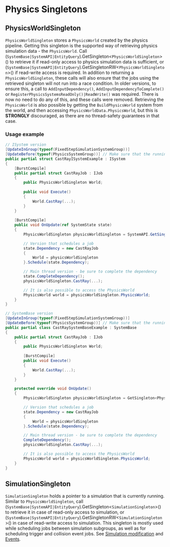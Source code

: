 # Physics Singletons

## PhysicsWorldSingleton

`PhysicsWorldSingleton` stores a `PhysicsWorld` created by the physics pipeline. Getting this singleton is the supported way of retrieving physics simulation data - the `PhysicsWorld`. Call (`SystemBase|SystemAPI|EntityQuery`).GetSingleton<`PhysicsWorldSingleton`>() to retrieve it if read-only access to physics simulation data is sufficient, or (`SystemBase|SystemAPI|EntityQuery`).GetSingletonRW<`PhysicsWorldSingleton`>() if read-write access is required.
In addition to returning a `PhysicsWorldSingleton`, these calls will also ensure that the jobs using the retrieved singleton will not run into a race condition. In older versions, to ensure this, a call to `AddInputDependency()`, `AddInputDependencyToComplete()` or `RegisterPhysicsSystemsReadOnly()|ReadWrite()` was required. There is now no need to do any of this, and these calls were removed.
Retrieving the `PhysicsWorld` is also possible by getting the `BuildPhysicsWorld` system from the world, and then accessing `PhysicsWorldData.PhysicsWorld`, but this is **STRONGLY** discouraged, as there are no thread-safety guarantees in that case.

### Usage example

```csharp
// ISystem version
[UpdateInGroup(typeof(FixedStepSimulationSystemGroup))]
[UpdateBefore(typeof(PhysicsSystemGroup))] // Make sure that the running order of systems is correct
public partial struct CastRayISystemExample : ISystem
{
    [BurstCompile]
    public partial struct CastRayJob : IJob
    {
        public PhysicsWorldSingleton World;
        
        public void Execute()
        {
            World.CastRay(...);
        }
    }
    
    [BurstCompile]
    public void OnUpdate(ref SystemState state)
    {
        PhysicsWorldSingleton physicsWorldSingleton = SystemAPI.GetSingleton<PhysicsWorldSingleton>();

        // Version that schedules a job
        state.Dependency = new CastRayJob
        {
            World = physicsWorldSingleton
        }.Schedule(state.Dependency);

        // Main thread version - be sure to complete the dependency
        state.CompleteDependency();
        physicsWorldSingleton.CastRay(...);

        // It is also possible to access the PhysicsWorld
        PhysicsWorld world = physicsWorldSingleton.PhysicsWorld;
    }
}

// SystemBase version
[UpdateInGroup(typeof(FixedStepSimulationSystemGroup))]
[UpdateBefore(typeof(PhysicsSystemGroup))] // Make sure that the running order of systems is correct
public partial class CastRaySystemBaseExample : SystemBase
{
    public partial struct CastRayJob : IJob
    {
        public PhysicsWorldSingleton World;
        
        [BurstCompile]
        public void Execute()
        {
            World.CastRay(...);
        }
    }

    protected override void OnUpdate()
    {
        PhysicsWorldSingleton physicsWorldSingleton = GetSingleton<PhysicsWorldSingleton>();

        // Version that schedules a job
        state.Dependency = new CastRayJob
        {
            World = physicsWorldSingleton
        }.Schedule(state.Dependency);

        // Main thread version - be sure to complete the dependency
        CompleteDependency();
        physicsWorldSingleton.CastRay(...);

        // It is also possible to access the PhysicsWorld
        PhysicsWorld world = physicsWorldSingleton.PhysicsWorld;
    }
}
```

## SimulationSingleton

`SimulationSingleton` holds a pointer to a simulation that is currently running. Similar to `PhysicsWorldSingleton`, call (`SystemBase|SystemAPI|EntityQuery`).GetSingleton<`SimulationSingleton`>() to retrieve it in case of read-only access to simulation, or (`SystemBase|SystemAPI|EntityQuery`).GetSingletonRW<`SimulationSingleton`>() in case of read-write access to simulation.
This singleton is mostly used while scheduling jobs between simulation subgroups, as well as for scheduling trigger and collision event jobs.
See [Simulation modification](simulation-modification.md#modifying-simulation-results) and [Events](simulation-results.md#events).
